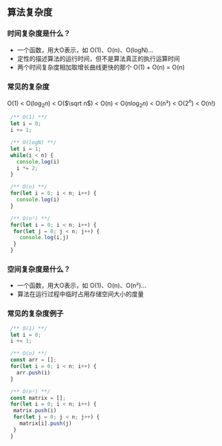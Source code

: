 ## 算法复杂度

### 时间复杂度是什么？

* 一个函数，用大O表示，如 O(1)、O(n)、O(logN)...
* 定性的描述算法的运行时间，但不是算法真正的执行运算时间
* 两个时间复杂度相加取增长曲线更快的那个 O(1) + O(n) = O(n)

### 常见的复杂度
 
O(1) < O($\log_2 n$) < O($\sqrt n$) < O(n) < O(n$\log_2 n$) < O(n²) < O($2^n$) < O(n!)


```js
 /** O(1) **/
 let i = 0;
 i += 1;
```

```js
 /** O(logN) **/
 let i = 1; 
 while(i < n) {
   console.log(i)
   i *= 2;
 }
```

```js
 /** O(n) **/
 for(let i = 0; i < n; i++) {
   console.log(i)
 }
```

```js
 /** O(n²) **/
 for(let i = 0; i < n; i++) {
  for(let j = 0; j < n; j++) {
    console.log(i,j)
  }
 }
```

### 空间复杂度是什么？

* 一个函数，用大O表示，如 O(1)、O(n)、O(n²)...
* 算法在运行过程中临时占用存储空间大小的度量

### 常见的复杂度例子

```js
 /** O(1) **/
 let i = 0;
 i += 1;
```

```js
 /** O(n) **/
 const arr = [];
 for(let i = 0; i < n; i++) {
   arr.push(i)
 }
```

```js
 /** O(n²) **/
 const matrix = [];
 for(let i = 0; i < n; i++) {
  matrix.push(i)
  for(let j = 0; j < n; j++) {
    matrix[i].push(j)
  }
 }
```
 
 <comment-comment/> 
 